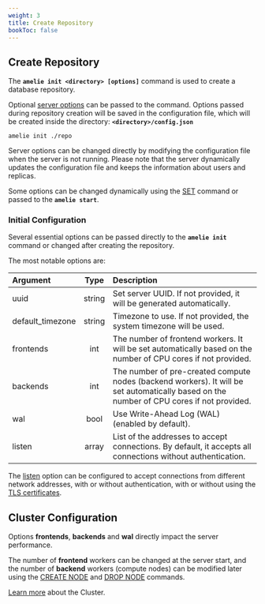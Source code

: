```yaml
---
weight: 3
title: Create Repository
bookToc: false
---
```


## Create Repository

The **`amelie init <directory> [options]`** command is used to create a database repository.

Optional [server options](/docs/configuration/show) can be passed to the command. Options passed during
repository creation will be saved in the configuration file, which will be created inside the directory:
**`<directory>/config.json`**

```text
amelie init ./repo
```

Server options can be changed directly by modifying the configuration file when the server is not
running. Please note that the server dynamically updates the configuration file and keeps the information
about users and replicas.

Some options can be changed dynamically using the [SET](/docs/configuration/set) command or passed to
the **`amelie start`**.

### Initial Configuration

Several essential options can be passed directly to the **`amelie init`** command or changed after
creating the repository.

The most notable options are:

| Argument             | Type | Description |
| :---------------- |  :----:  | :----      |
| uuid              | string | Set server UUID. If not provided, it will be generated automatically. |
| default_timezone  | string | Timezone to use. If not provided, the system timezone will be used. |
| frontends         | int | The number of frontend workers. It will be set automatically based on the number of CPU cores if not provided. |
| backends          | int | The number of pre-created compute nodes (backend workers). It will be set automatically based on the number of CPU cores if not provided. |
| wal               | bool | Use Write-Ahead Log (WAL) (enabled by default). |
| listen            | array | List of the addresses to accept connections. By default, it accepts all connections without authentication. |


The [listen](/docs/configuration/settings) option can be configured to accept connections from different network addresses,
with or without authentication, with or without using the [TLS certificates](/docs/configuration/settings).

## Cluster Configuration

Options **frontends**, **backends** and **wal** directly impact the server performance.

The number of **frontend** workers can be changed at the server start, and the number of **backend** workers (compute nodes)
can be modified later using the [CREATE NODE](/docs/cluster/create) and [DROP NODE](/docs/cluster/drop) commands.

[Learn more](/docs/cluster/overview) about the Cluster.
